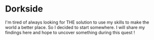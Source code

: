 # Dorkside

I'm tired of always looking for THE solution to use my skills to make the world a better place. So I decided to start somewhere. I will share my findings here and hope to uncover something during this quest !